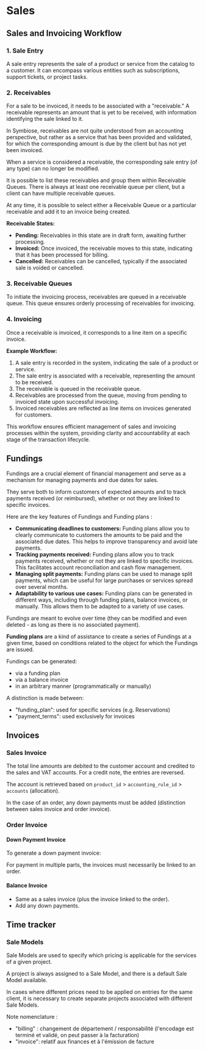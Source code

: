 # Sales 

## Sales and Invoicing Workflow

### 1. Sale Entry

A sale entry represents the sale of a product or service from the catalog to a customer. It can encompass various entities such as subscriptions, support tickets, or project tasks.

### 2. Receivables
For a sale to be invoiced, it needs to be associated with a "receivable." A receivable represents an amount that is yet to be received, with information identifying the sale linked to it.

In Symbiose, receivables are not quite understood from an accounting perspective, but rather as a service that has been provided and validated, for which the corresponding amount is due by the client but has not yet been invoiced.

When a service is considered a receivable, the corresponding sale entry (of any type) can no longer be modified.

It is possible to list these receivables and group them within Receivable Queues. There is always at least one receivable queue per client, but a client can have multiple receivable queues.

At any time, it is possible to select either a Receivable Queue or a particular receivable and add it to an invoice being created.

**Receivable States:**
- **Pending:** Receivables in this state are in draft form, awaiting further processing.
- **Invoiced:** Once invoiced, the receivable moves to this state, indicating that it has been processed for billing.
- **Cancelled:** Receivables can be cancelled, typically if the associated sale is voided or cancelled.



### 3. Receivable Queues
To initiate the invoicing process, receivables are queued in a receivable queue. This queue ensures orderly processing of receivables for invoicing.

### 4. Invoicing
Once a receivable is invoiced, it corresponds to a line item on a specific invoice.


**Example Workflow:**

1. A sale entry is recorded in the system, indicating the sale of a product or service.
2. The sale entry is associated with a receivable, representing the amount to be received.
3. The receivable is queued in the receivable queue.
4. Receivables are processed from the queue, moving from pending to invoiced state upon successful invoicing.
5. Invoiced receivables are reflected as line items on invoices generated for customers.

This workflow ensures efficient management of sales and invoicing processes within the system, providing clarity and accountability at each stage of the transaction lifecycle.


## Fundings

Fundings are a crucial element of financial management and serve as a mechanism for managing payments and due dates for sales.

They serve both to inform customers of expected amounts and to track payments received (or reimbursed), whether or not they are linked to specific invoices.

Here are the key features of Fundings and Funding plans : 

* **Communicating deadlines to customers:** Funding plans allow you to clearly communicate to customers the amounts to be paid and the associated due dates. This helps to improve transparency and avoid late payments.
* **Tracking payments received:** Funding plans allow you to track payments received, whether or not they are linked to specific invoices. This facilitates account reconciliation and cash flow management.
* **Managing split payments:** Funding plans can be used to manage split payments, which can be useful for large purchases or services spread over several months.
* **Adaptability to various use cases:** Funding plans can be generated in different ways, including through funding plans, balance invoices, or manually. This allows them to be adapted to a variety of use cases.

Fundings are meant to evolve over time (they can be modified and even deleted - as long as there is no associated payment).

**Funding plans** are a kind of assistance to create a series of Fundings at a given time, based on conditions related to the object for which the Fundings are issued.



Fundings can be generated:

* via a funding plan
* via a balance invoice
* in an arbitrary manner (programmatically or manually)



A distinction is made between:

* "funding_plan": used for specific services (e.g. Reservations)
* "payment_terms": used exclusively for invoices



## Invoices
### Sales Invoice

The total line amounts are debited to the customer account and credited to the sales and VAT accounts. For a credit note, the entries are reversed.

The account is retrieved based on `product_id` > `accounting_rule_id` > `accounts` (allocation).

In the case of an order, any down payments must be added (distinction between sales invoice and order invoice).

### Order Invoice

#### Down Payment Invoice

To generate a down payment invoice:

For payment in multiple parts, the invoices must necessarily be linked to an order.

#### Balance Invoice

* Same as a sales invoice (plus the invoice linked to the order).
* Add any down payments.





## Time tracker

### Sale Models

Sale Models are used to specify which pricing is applicable for the services of a given project.

A project is always assigned to a Sale Model, and there is a default Sale Model available.

In cases where different prices need to be applied on entries for the same client, it is necessary to create separate projects associated with different Sale Models.





Note nomenclature :
* "billing" : changement de département / responsabilité (l'encodage est terminé et validé, on peut passer à la facturation)
* "invoice": relatif aux finances et à l'émission de facture